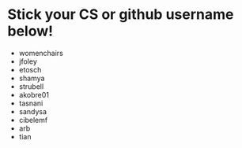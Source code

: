 # Stick your CS or github username below!

 - womenchairs
 - jfoley
 - etosch
 - shamya
 - strubell
 - akobre01
 - tasnani
 - sandysa
 - cibelemf
 - arb
 - tian
